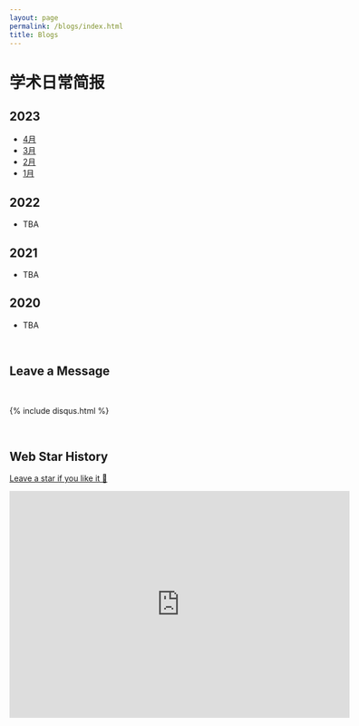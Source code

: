 ```yaml
---
layout: page
permalink: /blogs/index.html
title: Blogs
---
```


# 学术日常简报

## 2023

- [4月](./blogs/2023-04)
- [3月](./blogs/2023-03)
- [2月](./blogs/2023-02)
- [1月](./blogs/2023-01)

## 2022

- TBA

## 2021

- TBA

## 2020

- TBA

<br>

## Leave a Message

<br>

{% include disqus.html %} 

<br>

## Web Star History

[Leave a star if you like it 🥰](https://github.com/GuangLun2000/GuangLun2000.github.io)

<iframe style="width:100%;height:auto;min-width:600px;min-height:400px;" src="https://star-history.com/embed?secret=Z2l0aHViX3BhdF8xMUFSVkxCRUEwVUplM1kxYnU1aG1UX3V1TUtTVjZhbnM2MHFIZnZlMkhweEpvaFVsdmdDVVZhYkEwTTBuYmtyZjhSRTI0UVMzTEd1R0hnVW5M#GuangLun2000/GuangLun2000.github.io&Date" frameBorder="0"></iframe>
